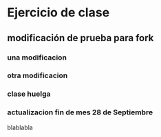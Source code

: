 # Ejercicio de clase

## modificación de prueba para fork

### una modificacion

### otra modificacion

### clase huelga

### actualizacion fin de mes 28 de Septiembre


blablabla
